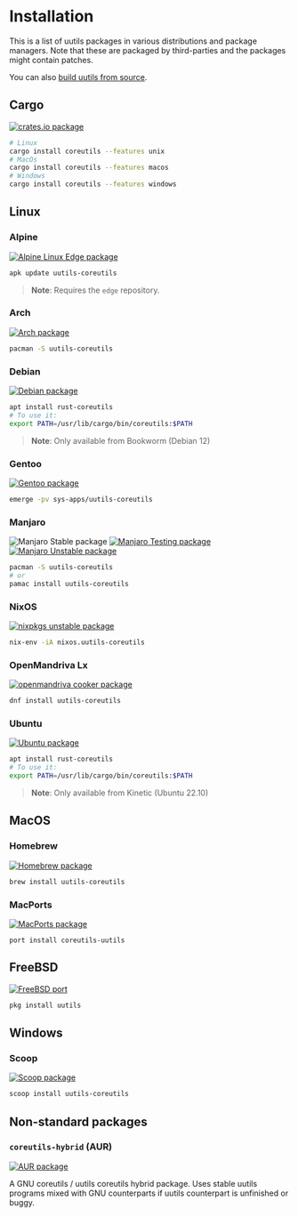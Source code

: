 <!-- spell-checker:ignore pacman pamac nixpkgs openmandriva -->

# Installation

This is a list of uutils packages in various distributions and package managers.
Note that these are packaged by third-parties and the packages might contain
patches.

You can also [build uutils from source](/build.md).

<!-- toc -->

## Cargo
[![crates.io package](https://repology.org/badge/version-for-repo/crates_io/uutils-coreutils.svg)](https://repology.org/project/uutils-coreutils/versions)

```bash
# Linux
cargo install coreutils --features unix
# MacOs
cargo install coreutils --features macos
# Windows
cargo install coreutils --features windows
```

## Linux
### Alpine

[![Alpine Linux Edge package](https://repology.org/badge/version-for-repo/alpine_edge/uutils-coreutils.svg)](https://pkgs.alpinelinux.org/packages?name=uutils-coreutils)

```bash
apk update uutils-coreutils
```

> **Note**: Requires the `edge` repository.

### Arch

[![Arch package](https://repology.org/badge/version-for-repo/arch/uutils-coreutils.svg)](https://archlinux.org/packages/community/x86_64/uutils-coreutils/)

```bash
pacman -S uutils-coreutils
```

### Debian

[![Debian package](https://repology.org/badge/version-for-repo/debian_unstable/uutils-coreutils.svg)](https://packages.debian.org/sid/source/rust-coreutils)

```bash
apt install rust-coreutils
# To use it:
export PATH=/usr/lib/cargo/bin/coreutils:$PATH
```

> **Note**: Only available from Bookworm (Debian 12)

### Gentoo

[![Gentoo package](https://repology.org/badge/version-for-repo/gentoo/uutils-coreutils.svg)](https://packages.gentoo.org/packages/sys-apps/uutils-coreutils)

```bash
emerge -pv sys-apps/uutils-coreutils
```

### Manjaro
![Manjaro Stable package](https://repology.org/badge/version-for-repo/manjaro_stable/uutils-coreutils.svg)
[![Manjaro Testing package](https://repology.org/badge/version-for-repo/manjaro_testing/uutils-coreutils.svg)](https://repology.org/project/uutils-coreutils/versions)
[![Manjaro Unstable package](https://repology.org/badge/version-for-repo/manjaro_unstable/uutils-coreutils.svg)](https://repology.org/project/uutils-coreutils/versions)

```bash
pacman -S uutils-coreutils
# or
pamac install uutils-coreutils
```

### NixOS
[![nixpkgs unstable package](https://repology.org/badge/version-for-repo/nix_unstable/uutils-coreutils.svg)](https://repology.org/project/uutils-coreutils/versions)

```bash
nix-env -iA nixos.uutils-coreutils
```

### OpenMandriva Lx
[![openmandriva cooker package](https://repology.org/badge/version-for-repo/openmandriva_cooker/uutils-coreutils.svg)](https://repology.org/project/uutils-coreutils/versions)

```bash
dnf install uutils-coreutils
```

### Ubuntu

[![Ubuntu package](https://repology.org/badge/version-for-repo/ubuntu_23_04/uutils-coreutils.svg)](https://packages.ubuntu.com/source/lunar/rust-coreutils)

```bash
apt install rust-coreutils
# To use it:
export PATH=/usr/lib/cargo/bin/coreutils:$PATH
```

> **Note**: Only available from Kinetic (Ubuntu 22.10)

## MacOS

### Homebrew
[![Homebrew package](https://repology.org/badge/version-for-repo/homebrew/uutils-coreutils.svg)](https://formulae.brew.sh/formula/uutils-coreutils)

```bash
brew install uutils-coreutils
```

### MacPorts
[![MacPorts package](https://repology.org/badge/version-for-repo/macports/uutils-coreutils.svg)](https://ports.macports.org/port/coreutils-uutils/)

```
port install coreutils-uutils
```

## FreeBSD
[![FreeBSD port](https://repology.org/badge/version-for-repo/freebsd/uutils-coreutils.svg)](https://repology.org/project/uutils-coreutils/versions)

```sh
pkg install uutils
```

## Windows

### Scoop
[![Scoop package](https://repology.org/badge/version-for-repo/scoop/uutils-coreutils.svg)](https://scoop.sh/#/apps?q=uutils-coreutils&s=0&d=1&o=true)

```bash
scoop install uutils-coreutils
```

## Non-standard packages

### `coreutils-hybrid` (AUR)

[![AUR package](https://repology.org/badge/version-for-repo/aur/coreutils-hybrid.svg)](https://aur.archlinux.org/packages/coreutils-hybrid)

A GNU coreutils / uutils coreutils hybrid package. Uses stable uutils programs mixed with GNU counterparts if uutils counterpart is unfinished or buggy.
